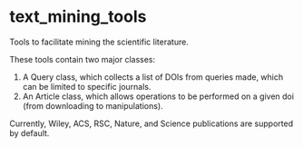 # text_mining_tools
Tools to facilitate mining the scientific literature.

These tools contain two major classes:
1. A Query class, which collects a list of DOIs from queries made, which can be limited to specific journals.
2. An Article class, which allows operations to be performed on a given doi (from downloading to manipulations).

Currently, Wiley, ACS, RSC, Nature, and Science publications are supported by default.
